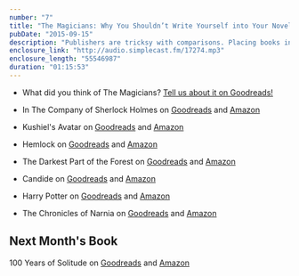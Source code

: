```yaml
---
number: "7"
title: "The Magicians: Why You Shouldn’t Write Yourself into Your Novels"
pubDate: "2015-09-15"
description: "Publishers are tricksy with comparisons. Placing books in certain genres can also be misleading. Also, everyone agrees that Quentin sucks and Alice is amazing."
enclosure_link: "http://audio.simplecast.fm/17274.mp3"
enclosure_length: "55546987"
duration: "01:15:53"
---
```

- What did you think of The Magicians? [Tell us about it on Goodreads!](https://www.goodreads.com/topic/show/17448060-episode-7-the-magicians?ref=ru_lihp_cm_tp_0_mclk-up2584138144#comment_id_140159788)

- In The Company of Sherlock Holmes on [Goodreads](https://www.goodreads.com/book/show/20729839-in-the-company-of-sherlock-holmes?ac=1) and [Amazon](http://www.amazon.com/gp/product/1605986585/ref=x_gr_w_glide_bb?ie=UTF8&tag=x_gr_w_glide_bb-20&linkCode=as2&camp=1789&creative=9325&creativeASIN=1605986585&SubscriptionId=1MGPYB6YW3HWK55XCGG2)
- Kushiel's Avatar on [Goodreads](https://www.goodreads.com/book/show/40223.Kushiel_s_Avatar?from_search=true&search_version=service) and [Amazon](http://www.amazon.com/gp/product/1405034149/ref=x_gr_w_glide_bb?ie=UTF8&tag=x_gr_w_glide_bb-20&linkCode=as2&camp=1789&creative=9325&creativeASIN=1405034149&SubscriptionId=1MGPYB6YW3HWK55XCGG2)
- Hemlock on [Goodreads](https://www.goodreads.com/book/show/12985143-hemlock?from_search=true&search_version=service) and [Amazon](http://www.amazon.com/gp/product/0062048651/ref=x_gr_w_bb?ie=UTF8&tag=x_gr_w_bb-20&linkCode=as2&camp=1789&creative=9325&creativeASIN=0062048651&SubscriptionId=1MGPYB6YW3HWK55XCGG2)
- The Darkest Part of the Forest on [Goodreads](https://www.goodreads.com/book/show/20958632-the-darkest-part-of-the-forest?utm_medium=api&amp;utm_source=blog_book%22%3EThe%20Darkest%20Part%20of%20the%20Forest) and [Amazon](http://amzn.com/B00K5UNWV4)
- Candide on [Goodreads](https://www.goodreads.com/book/show/19380.Candide?ac=1) and [Amazon](http://www.amazon.com/gp/product/0486266893/ref=x_gr_w_glide_bb?ie=UTF8&tag=x_gr_w_glide_bb-20&linkCode=as2&camp=1789&creative=9325&creativeASIN=0486266893&SubscriptionId=1MGPYB6YW3HWK55XCGG2)
- Harry Potter on [Goodreads](https://www.goodreads.com/book/show/862041.Harry_Potter_Boxset?from_search=true&search_version=service) and [Amazon](http://www.amazon.com/gp/product/0066238501/ref=x_gr_w_bb?ie=UTF8&tag=x_gr_w_bb-20&linkCode=as2&camp=1789&creative=9325&creativeASIN=0066238501&SubscriptionId=1MGPYB6YW3HWK55XCGG2)
- The Chronicles of Narnia on [Goodreads](https://www.goodreads.com/book/show/11127.The_Chronicles_of_Narnia?from_search=true&search_version=service) and [Amazon](http://amzn.com/B006LSZECO)

## Next Month's Book

100 Years of Solitude on [Goodreads](https://www.goodreads.com/book/show/320.One_Hundred_Years_of_Solitude?ac=1) and [Amazon](http://www.amazon.com/gp/product/0060531045/ref=x_gr_w_bb?ie=UTF8&tag=x_gr_w_bb-20&linkCode=as2&camp=1789&creative=9325&creativeASIN=0060531045&SubscriptionId=1MGPYB6YW3HWK55XCGG2)
